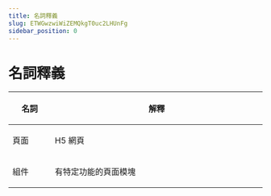 ```yaml
---
title: 名詞釋義
slug: ETWGwzwiWiZEMQkgT0uc2LHUnFg
sidebar_position: 0
---
```



# 名詞釋義

<table header_row="1">
<colgroup>
<col width="122"/>
<col width="698"/>
</colgroup>
<thead>
<tr>
<th><p>名詞</p></th><th><p>解釋</p></th></tr>
</thead>
<tbody>
<tr>
<td><p>頁面</p></td><td><p>H5 網頁</p></td></tr>
<tr>
<td><p>組件</p></td><td><p>有特定功能的頁面模塊</p></td></tr>
</tbody>
</table>

